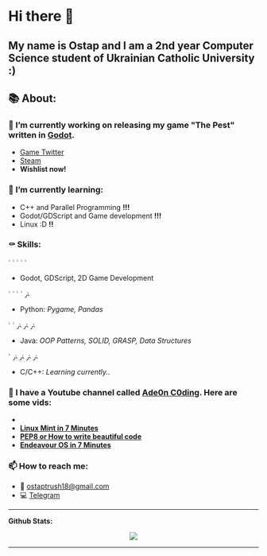# Hi there 👋

My name is Ostap and I am a 2nd year Computer Science student of Ukrainian Catholic University :)
---

## 📚 About:

### 🔭 I’m currently working on releasing my game "The Pest" written in [Godot](https://godotengine.org/).
- [Game Twitter](https://twitter.com/thepestgame)
- [Steam](https://store.steampowered.com/app/1823100/The_Pest/)
- **Wishlist now!**

### 🌱 I’m currently learning:
- С++ and Parallel Programming **!!!**
- Godot/GDScript and Game development **!!!**
- Linux :D **!!**


### ⚰️ Skills:
ﱣ ﱣ ﱣ ﱣ ﱣ
- Godot, GDScript, 2D Game Development

ﱤ ﱣ ﱣ ﱣ ﱣ 
- Python: _Pygame, Pandas_

ﱤ ﱤ ﱤ ﱣ ﱣ 
- Java: _OOP Patterns, SOLID, GRASP, Data Structures_

ﱤ ﱤ ﱤ ﱤ ﱣ 
- C/C++: _Learning currently.._

### 🎥 I have a Youtube channel called [Ade0n C0ding](https://www.youtube.com/c/Ade0nC0ding). Here are some vids:

 - 
 - **[Linux Mint in 7 Minutes](https://youtu.be/S2LXbadQuwQ)**
 - **[PEP8 or How to write beautiful code](https://www.youtube.com/watch?v=Y8wAAZwPFhs&t=257s)**
 - **[Endeavour OS in 7 Minutes](https://youtu.be/BxPpWnFF6Jw)**

### 📫 How to reach me:
- 📃 <ostaptrush18@gmail.com> 
- 💻 [Telegram](https://t.me/ade0n18)

---

**Github Stats:**

<p align="center">
  
  <img src="https://github-readme-stats.vercel.app/api?username=Adeon18&count_private=true&show_icons=true&theme=tokyonight">
  <!--
  <img src="https://github-readme-stats.vercel.app/api/top-langs/?username=Adeon18&count_private=true&theme=dracula">
  -->


</p>

---